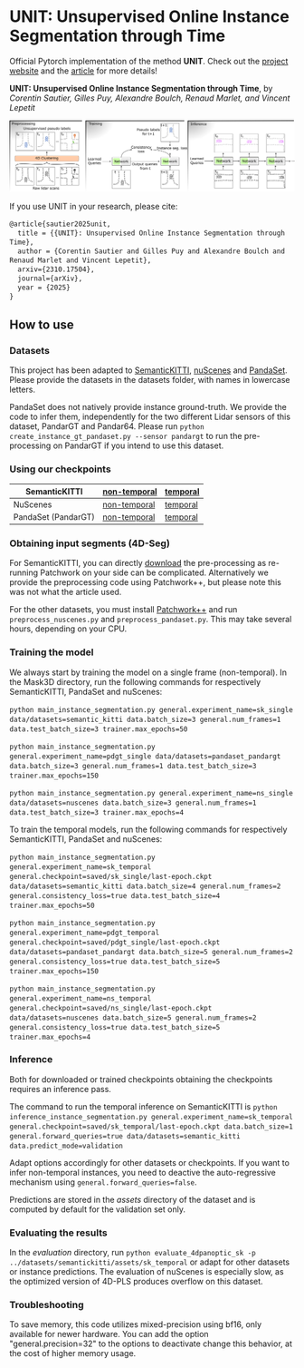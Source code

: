 # UNIT: Unsupervised Online Instance Segmentation through Time

Official Pytorch implementation of the method **UNIT**. Check out the [project website](https://csautier.github.io/unit) and the [article](https://arxiv.org/abs/2409.07887) for more details!

**UNIT: Unsupervised Online Instance Segmentation through Time**,
by *Corentin Sautier, Gilles Puy, Alexandre Boulch, Renaud Marlet, and Vincent Lepetit*

![Overview of the method](./assets/method.png)

If you use UNIT in your research, please cite:
```
@article{sautier2025unit,
  title = {{UNIT}: Unsupervised Online Instance Segmentation through Time},
  author = {Corentin Sautier and Gilles Puy and Alexandre Boulch and Renaud Marlet and Vincent Lepetit},
  arxiv={2310.17504},
  journal={arXiv},
  year = {2025}
}
```

## How to use

### Datasets

This project has been adapted to [SemanticKITTI](http://www.semantic-kitti.org/tasks.html#semseg), [nuScenes](https://www.nuscenes.org/lidar-segmentation) and [PandaSet](https://pandaset.org/). Please provide the datasets in the datasets folder, with names in lowercase letters.

PandaSet does not natively provide instance ground-truth. We provide the code to infer them, independently for the two different Lidar sensors of this dataset, PandarGT and Pandar64. Please run `python create_instance_gt_pandaset.py --sensor pandargt` to run the pre-processing on PandarGT if you intend to use this dataset.

### Using our checkpoints

| SemanticKITTI       | [non-temporal](https://github.com/valeoai/UNIT/releases/download/v1.0/sk_single.ckpt) | [temporal](https://github.com/valeoai/UNIT/releases/download/v1.0/sk_temporal.ckpt) |
|---------------------|----------------------|------------------|
| NuScenes            | [non-temporal](https://github.com/valeoai/UNIT/releases/download/v1.0/ns_single.ckpt) | [temporal](https://github.com/valeoai/UNIT/releases/download/v1.0/ns_temporal.ckpt) |
| PandaSet (PandarGT) | [non-temporal](https://github.com/valeoai/UNIT/releases/download/v1.0/pdgt_single.ckpt) | [temporal](https://github.com/valeoai/UNIT/releases/download/v1.0/pdgt_temporal.ckpt) |


### Obtaining input segments (4D-Seg)

For SemanticKITTI, you can directly [download](https://github.com/valeoai/UNIT/releases/download/v1.0/segments_gridsample_sk.tar) the pre-processing as re-running Patchwork on your side can be complicated. Alternatively we provide the preprocessing code using Patchwork++, but please note this was not what the article used.

For the other datasets, you must install [Patchwork++](https://github.com/url-kaist/patchwork-plusplus) and run `preprocess_nuscenes.py` and `preprocess_pandaset.py`. This may take several hours, depending on your CPU.

### Training the model

We always start by training the model on a single frame (non-temporal). In the Mask3D directory, run the following commands for respectively SemanticKITTI, PandaSet and nuScenes:

`python main_instance_segmentation.py general.experiment_name=sk_single data/datasets=semantic_kitti data.batch_size=3 general.num_frames=1 data.test_batch_size=3 trainer.max_epochs=50`

`python main_instance_segmentation.py general.experiment_name=pdgt_single data/datasets=pandaset_pandargt data.batch_size=3 general.num_frames=1 data.test_batch_size=3 trainer.max_epochs=150`

`python main_instance_segmentation.py general.experiment_name=ns_single data/datasets=nuscenes data.batch_size=3 general.num_frames=1 data.test_batch_size=3 trainer.max_epochs=4`

To train the temporal models, run the following commands for respectively SemanticKITTI, PandaSet and nuScenes:

`python main_instance_segmentation.py general.experiment_name=sk_temporal general.checkpoint=saved/sk_single/last-epoch.ckpt data/datasets=semantic_kitti data.batch_size=4 general.num_frames=2 general.consistency_loss=true data.test_batch_size=4 trainer.max_epochs=50`

`python main_instance_segmentation.py general.experiment_name=pdgt_temporal general.checkpoint=saved/pdgt_single/last-epoch.ckpt data/datasets=pandaset_pandargt data.batch_size=5 general.num_frames=2 general.consistency_loss=true data.test_batch_size=5 trainer.max_epochs=150`

`python main_instance_segmentation.py general.experiment_name=ns_temporal general.checkpoint=saved/ns_single/last-epoch.ckpt data/datasets=nuscenes data.batch_size=5 general.num_frames=2 general.consistency_loss=true data.test_batch_size=5 trainer.max_epochs=4`


### Inference

Both for downloaded or trained checkpoints obtaining the checkpoints requires an inference pass.

The command to run the temporal inference on SemanticKITTI is `python inference_instance_segmentation.py general.experiment_name=sk_temporal general.checkpoint=saved/sk_temporal/last-epoch.ckpt data.batch_size=1 general.forward_queries=true data/datasets=semantic_kitti data.predict_mode=validation`

Adapt options accordingly for other datasets or checkpoints. If you want to infer non-temporal instances, you need to deactive the auto-regressive mechanism using `general.forward_queries=false`.

Predictions are stored in the *assets* directory of the dataset and is computed by default for the validation set only.

### Evaluating the results

In the *evaluation* directory, run `python evaluate_4dpanoptic_sk -p ../datasets/semantickitti/assets/sk_temporal` or adapt for other datasets or instance predictions. 
The evaluation of nuScenes is especially slow, as the optimized version of 4D-PLS produces overflow on this dataset.

### Troubleshooting

To save memory, this code utilizes mixed-precision using bf16, only available for newer hardware. You can add the option "general.precision=32" to the options to deactivate change this behavior, at the cost of higher memory usage.
